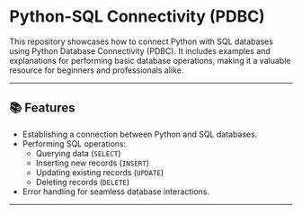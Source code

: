 # Python-SQL Connectivity (PDBC)  

This repository showcases how to connect Python with SQL databases using Python Database Connectivity (PDBC). It includes examples and explanations for performing basic database operations, making it a valuable resource for beginners and professionals alike.  

---

## 📚 **Features**  
- Establishing a connection between Python and SQL databases.  
- Performing SQL operations:  
  - Querying data (`SELECT`)  
  - Inserting new records (`INSERT`)  
  - Updating existing records (`UPDATE`)  
  - Deleting records (`DELETE`)  
- Error handling for seamless database interactions.  

---


